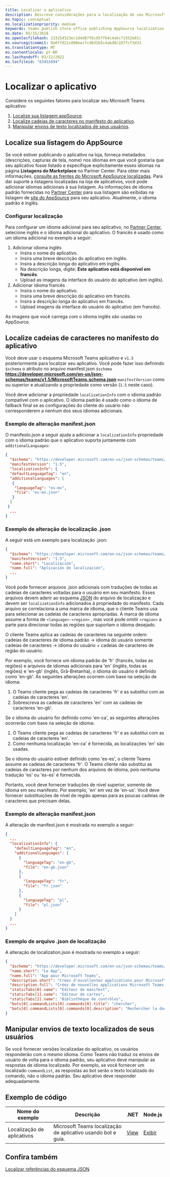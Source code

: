 ```yaml
---
title: Localizar o aplicativo
description: Descreve considerações para a localização de seu Microsoft Teams app.
ms.topic: conceptual
ms.localizationpriority: medium
keywords: teams publish store office publishing AppSource localization language
ms.date: 05/15/2018
ms.openlocfilehash: 13325d323ec1d4d87f6cd5ff64c4a6c71552e01c
ms.sourcegitcommit: 8a0ffd21c800eecfcd6d1b5c4abd8c107fcf3d33
ms.translationtype: MT
ms.contentlocale: pt-BR
ms.lasthandoff: 03/12/2022
ms.locfileid: "63452694"
---
```

# <a name="localize-your-app"></a>Localizar o aplicativo

Considere os seguintes fatores para localizar seu Microsoft Teams aplicativo:

1. [Localize sua listagem appSource](#localize-your-appsource-listing).
1. [Localize cadeias de caracteres no manifesto do aplicativo](#localize-strings-in-your-app-manifest).
1. [Manipular envios de texto localizados de seus usuários](#handle-localized-text-submissions-from-your-users).

## <a name="localize-your-appsource-listing"></a>Localize sua listagem do AppSource

Se você estiver publicando o aplicativo na loja, forneça metadados (descrições, capturas de tela, nome) nos idiomas em que você gostaria que seu aplicativo fosse listado e especifique explicitamente esses idiomas na página **Listagens do Marketplace** no Partner Center. Para obter mais informações, [consulte as frentes do Microsoft AppSource localizadas](/office/dev/store/prepare-localized-solutions#localized-microsoft-appsource-fronts). Para dar suporte a listagens localizadas na loja de aplicativos, você pode adicionar idiomas adicionais à sua listagem. As informações de idioma padrão fornecidas no [Partner Center](/office/dev/store/submit-to-appsource-via-partner-center) para sua listagem são exibidas na listagem de [site do AppSource](https://appsource.microsoft.com/marketplace/apps?product=office%3Bteams&page=1 "AppSource é um local para todas as necessidades da sua equipe. reúne tudo, incluindo chats, reuniões, chamadas, arquivos e ferramentas para habilitar o trabalho em equipe mais produtivo.") para seu aplicativo. Atualmente, o idioma padrão é inglês.

### <a name="configure-localization"></a>Configurar localização

Para configurar um idioma adicional para seu aplicativo, no [Partner Center](/office/dev/store/submit-to-appsource-via-partner-center), selecione inglês e o idioma adicional do aplicativo. O francês é usado como um idioma adicional no exemplo a seguir:

1. Adicionar idioma inglês
    * Insira o nome do aplicativo.
    * Insira uma breve descrição do aplicativo em inglês.
    * Insira a descrição longa do aplicativo em inglês.
    * Na descrição longa, digite: **Este aplicativo está disponível em francês**.
    * Upload as imagens da interface do usuário do aplicativo (em inglês).
2. Adicionar idioma francês
    * Insira o nome do aplicativo.
    * Insira uma breve descrição do aplicativo em francês.
    * Insira a descrição longa do aplicativo em francês.
    * Upload imagens da interface do usuário do aplicativo (em francês).

As imagens que você carrega com o idioma inglês são usadas no AppSource.

## <a name="localize-strings-in-your-app-manifest"></a>Localize cadeias de caracteres no manifesto do aplicativo

Você deve usar o esquema Microsoft Teams aplicativo e `v1.5` posteriormente para localizar seu aplicativo. Você pode fazer isso definindo `$schema` o atributo no arquivo manifest.json `$schema` **https://developer.microsoft.com/en-us/json-schemas/teams/v1.5/MicrosoftTeams.schema.json** `manifestVersion` como ou superior e atualizando a propriedade como versão (`1.5` neste caso).

Você deve adicionar a propriedade `localizationInfo` com o idioma padrão compatível com o aplicativo. O idioma padrão é usado como o idioma de fallback final se as configurações do cliente do usuário não corresponderem a nenhum dos seus idiomas adicionais.

### <a name="example-manifestjson-change"></a>Exemplo de alteração manifest.json

O manifesto.json a seguir ajuda a adicionar a `localizationInfo` propriedade com o idioma padrão que o aplicativo suporta juntamente com `additionalLanguages`:

```json
{
  "$schema": "https://developer.microsoft.com/en-us/json-schemas/teams/v1.5/MicrosoftTeams.schema.json",
  "manifestVersion": "1.5",
  "localizationInfo": {
  "defaultLanguageTag": "en",
  "additionalLanguages": [
   {
    "languageTag": "es-mx",
    "file": "es-mx.json"
   }
  ]
 }
  ...
}
```

### <a name="example-localization-json-change"></a>Exemplo de alteração de localização .json

A seguir está um exemplo para localização .json:

```json
{
  "$schema": "https://developer.microsoft.com/en-us/json-schemas/teams/v1.5/MicrosoftTeams.Localization.schema.json",
  "manifestVersion": "1.5",
  "name.short": "Localización",
  "name.full": "Aplicación de localización",
  ...
}
```

Você pode fornecer arquivos .json adicionais com traduções de todas as cadeias de caracteres voltadas para o usuário em seu manifesto. Esses arquivos devem aderir ao esquema [JSON](../../resources/schema/localization-schema.md) do arquivo de localização e devem ser `localizationInfo` adicionados à propriedade do manifesto. Cada arquivo se correlaciona a uma marca de idioma, que o cliente Teams usa para selecionar as cadeias de caracteres apropriadas. A marca de idioma assume a forma de `<language>-<region>` , mas você pode omitir `<region>` a parte para direcionar todas as regiões que suportam o idioma desejado.

O cliente Teams aplica as cadeias de caracteres na seguinte ordem: cadeias de caracteres de idioma padrão -> idioma do usuário somente cadeias de caracteres -> idioma do usuário + cadeias de caracteres de região do usuário.

Por exemplo, você fornece um idioma padrão de 'fr' (francês, todas as regiões) e arquivos de idiomas adicionais para 'en' (inglês, todas as regiões) e 'en-gb' (inglês, Grã-Bretanha), o idioma do usuário é definido como 'en-gb'. As seguintes alterações ocorrem com base na seleção de idioma:

1. O Teams cliente pega as cadeias de caracteres 'fr' e as substitui com as cadeias de caracteres 'en'.
1. Sobrescreva as cadeias de caracteres 'en' com as cadeias de caracteres 'en-gb'.

Se o idioma do usuário for definido como 'en-ca', as seguintes alterações ocorrerão com base na seleção de idioma:

1. O Teams cliente pega as cadeias de caracteres 'fr' e as substitui com as cadeias de caracteres 'en'.
1. Como nenhuma localização 'en-ca' é fornecida, as localizações 'en' são usadas.

Se o idioma do usuário estiver definido como 'es-es', o cliente Teams assume as cadeias de caracteres 'fr'. O Teams cliente não substitui as cadeias de caracteres por nenhum dos arquivos de idioma, pois nenhuma tradução 'es' ou 'es-es' é fornecida.

Portanto, você deve fornecer traduções de nível superior, somente de idioma em seu manifesto. Por exemplo, 'en' em vez de 'en-us'. Você deve fornecer substituições de nível de região apenas para as poucas cadeias de caracteres que precisam delas.

### <a name="example-manifestjson-change"></a>Exemplo de alteração manifest.json

A alteração de manifest.json é mostrada no exemplo a seguir:

```json
{
  ...
  "localizationInfo": {
    "defaultLanguageTag": "en",
    "additionalLanguages": [
      {
        "languageTag": "en-gb",
        "file": "en-gb.json"
      },
      {
        "languageTag": "fr",
        "file": "fr.json"
      },
      {
        "languageTag": "pl",
        "file": "pl.json"
      }
    ]
  }
  ...
}
```

### <a name="example-localization-json-file"></a>Exemplo de arquivo .json de localização

 A alteração de localization.json é mostrada no exemplo a seguir:

```json
{
  "$schema": "https://developer.microsoft.com/en-us/json-schemas/teams/v1.8/MicrosoftTeams.Localization.schema.json",
  "name.short": "Le App",
  "name.full": "App pour Microsoft Teams",
  "description.short": "Créez d'excellentes applications pour Microsoft Teams avec App.",
  "description.full": "Créez de nouvelles applications Microsoft Teams, concevez et prévisualisez des cartes bot, et explorez la documentation avec App.",
  "staticTabs[0].name": "Editeur de manifest",
  "staticTabs[1].name": "Editeur de cartes",
  "staticTabs[2].name": "Bibliothèque de contrôles",
  "bots[0].commandLists[0].commands[0].title": "chercher",
  "bots[0].commandLists[0].commands[0].description": "Rechercher la documentation Teams pertinente"
}
```

## <a name="handle-localized-text-submissions-from-your-users"></a>Manipular envios de texto localizados de seus usuários

Se você fornecer versões localizadas do aplicativo, os usuários responderão com o mesmo idioma. Como Teams não traduz os envios de usuário de volta para o idioma padrão, seu aplicativo deve manipular as respostas de idioma localizado. Por exemplo, se você fornecer um localizado `commandList`, as respostas ao bot serão o texto localizado do comando, não o idioma padrão. Seu aplicativo deve responder adequadamente.

## <a name="code-sample"></a>Exemplo de código

| Nome do exemplo | Descrição | .NET | Node.js |
|-------------|-------------|------|------|
| Localização de aplicativos | Microsoft Teams localização de aplicativo usando bot e guia. | [View](https://github.com/OfficeDev/Microsoft-Teams-Samples/tree/main/samples/app-localization/csharp) |[Exibir](https://github.com/OfficeDev/Microsoft-Teams-Samples/tree/main/samples/app-localization/nodejs) |

## <a name="see-also"></a>Confira também

[Localizar referências do esquema JSON](~/resources/schema/localization-schema.md)
